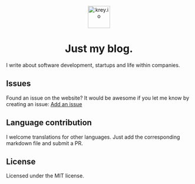 <p align="center">
  <a href="https://krey.io">
    <img alt="krey.io" src="https://krey.io/static/c54406a9701ef7b507c3fd5ac3ee2ac6/6d161/me.png" width="60" />
  </a>
</p>
<h1 align="center">
  Just my blog.
</h1>

I write about software development, startups and life within companies.

## Issues

Found an issue on the website? It would be awesome if you let me know by creating an issue: [Add an issue](https://github.com/zeekrey/kreyio/issues/new/choose)

## Language contribution

I welcome translations for other languages. Just add the corresponding markdown file and submit a PR.

## License

Licensed under the MIT license.
